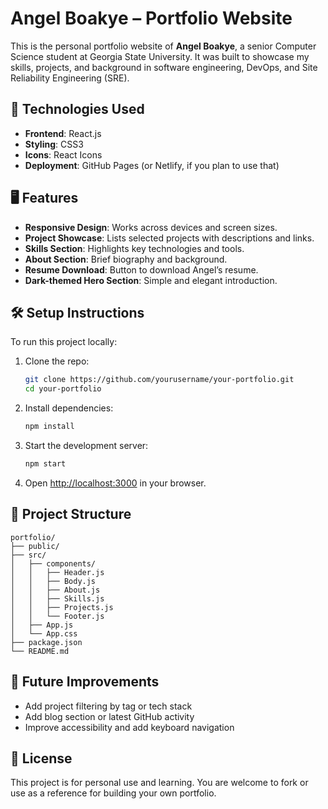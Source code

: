 # Angel Boakye – Portfolio Website

This is the personal portfolio website of **Angel Boakye**, a senior Computer Science student at Georgia State University. It was built to showcase my skills, projects, and background in software engineering, DevOps, and Site Reliability Engineering (SRE).

## 🚀 Technologies Used

- **Frontend**: React.js
- **Styling**: CSS3
- **Icons**: React Icons
- **Deployment**: GitHub Pages (or Netlify, if you plan to use that)

## 🖥️ Features

- **Responsive Design**: Works across devices and screen sizes.
- **Project Showcase**: Lists selected projects with descriptions and links.
- **Skills Section**: Highlights key technologies and tools.
- **About Section**: Brief biography and background.
- **Resume Download**: Button to download Angel’s resume.
- **Dark-themed Hero Section**: Simple and elegant introduction.

## 🛠️ Setup Instructions

To run this project locally:

1. Clone the repo:
   ```bash
   git clone https://github.com/yourusername/your-portfolio.git
   cd your-portfolio
   ```

2. Install dependencies:
   ```bash
   npm install
   ```

3. Start the development server:
   ```bash
   npm start
   ```

4. Open [http://localhost:3000](http://localhost:3000) in your browser.

## 📁 Project Structure

```
portfolio/
├── public/
├── src/
│   ├── components/
│   │   ├── Header.js
│   │   ├── Body.js
│   │   ├── About.js
│   │   ├── Skills.js
│   │   ├── Projects.js
│   │   └── Footer.js
│   ├── App.js
│   └── App.css
├── package.json
└── README.md
```

## 📌 Future Improvements

- Add project filtering by tag or tech stack
- Add blog section or latest GitHub activity
- Improve accessibility and add keyboard navigation

## 📄 License

This project is for personal use and learning. You are welcome to fork or use as a reference for building your own portfolio.
